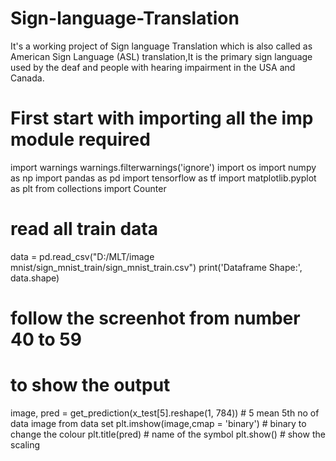 # Sign-language-Translation
It's a working project of Sign language Translation which is also called as American Sign Language (ASL) translation,It is the primary sign language used by the deaf and people with hearing impairment in the USA and Canada.

# First start with importing all the imp module required

import warnings
warnings.filterwarnings('ignore')
import os
import numpy as np
import pandas as pd
import tensorflow as tf
import matplotlib.pyplot as plt
from collections import Counter

# read all train data
data = pd.read_csv("D:/MLT/image mnist/sign_mnist_train/sign_mnist_train.csv")
print('Dataframe Shape:', data.shape)

# follow the screenhot from number 40 to 59

# to show the output
image, pred = get_prediction(x_test[5].reshape(1, 784)) # 5 mean 5th no of data image from data set
plt.imshow(image,cmap = 'binary') # binary to change the colour
plt.title(pred) # name of the symbol
plt.show() # show the scaling
